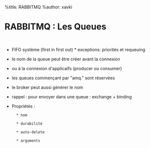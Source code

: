 %title: RABBITMQ
%author: xavki


# RABBITMQ : Les Queues


<br>

* FIFO système (first in first out)
		* exceptions: priorités et requeuing

* le nom de la queue peut être créer avant la connexion

* ou à la connexion d'applicaifs (producer ou consumer)

* les queues commençant par "amq." sont réservées

* le broker peut aussi générer le nom

* rappel : pour envoyer dans une queue : exchange + binding

* Propriétés :

		* nom

		* durabilité

		* auto-delete

		* arguments
